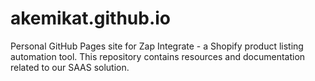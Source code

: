 # akemikat.github.io
Personal GitHub Pages site for Zap Integrate - a Shopify product listing automation tool. This repository contains resources and documentation related to our SAAS solution.
